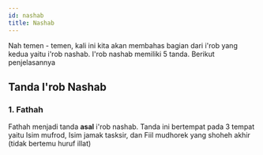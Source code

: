 ```yaml
---
id: nashab
title: Nashab
---
```


Nah temen - temen, kali ini kita akan membahas bagian dari i'rob yang kedua yaitu i'rob nashab. I'rob nashab memiliki 5 tanda. Berikut penjelasannya

## Tanda I'rob Nashab

### 1. Fathah
Fathah menjadi tanda **asal** i'rob nashab. Tanda ini bertempat pada 3 tempat yaitu Isim mufrod, Isim jamak tasksir, dan Fiil mudhorek yang shoheh akhir (tidak bertemu huruf illat)